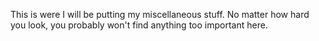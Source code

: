 This is were I will be putting my miscellaneous stuff.
No matter how hard you look, you probably won't find anything too important here.

